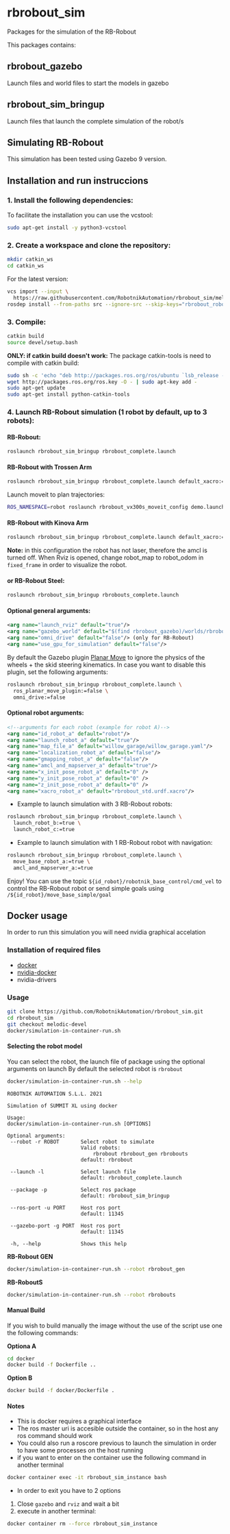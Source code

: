 # rbrobout_sim

Packages for the simulation of the RB-Robout

This packages contains:

## rbrobout_gazebo

Launch files and world files to start the models in gazebo

## rbrobout_sim_bringup

Launch files that launch the complete simulation of the robot/s

## Simulating RB-Robout

This simulation has been tested using Gazebo 9 version.

## Installation and run instruccions

### 1. Install the following dependencies:

 To facilitate the installation you can use the vcstool:

```bash
sudo apt-get install -y python3-vcstool
```

### 2. Create a workspace and clone the repository:

```bash
mkdir catkin_ws
cd catkin_ws
```

For the latest version:

```bash
vcs import --input \
  https://raw.githubusercontent.com/RobotnikAutomation/rbrobout_sim/melodic-devel/repos/rbrobout_sim_devel.repos
rosdep install --from-paths src --ignore-src --skip-keys="rbrobout_robot_control marker_mapping robotnik_locator robotnik_pose_filter" -y
```
<!--
For the stable version (some latest features may be not available):

```bash
vcs import --input \
  https://raw.githubusercontent.com/RobotnikAutomation/rbrobout_sim/melodic-master/doc/rbrobout_sim.repos
rosdep install --from-paths src --ignore-src --skip-keys="rbrobout_robot_control" -y
``` -->

### 3. Compile:

```bash
catkin build
source devel/setup.bash
```

**ONLY: if catkin build doesn't work:** The package catkin-tools is need to compile with catkin build:
```bash
sudo sh -c 'echo "deb http://packages.ros.org/ros/ubuntu `lsb_release -sc` main" > /etc/apt/sources.list.d/ros-latest.list'
wget http://packages.ros.org/ros.key -O - | sudo apt-key add -
sudo apt-get update
sudo apt-get install python-catkin-tools
```

### 4. Launch RB-Robout simulation (1 robot by default, up to 3 robots):

#### RB-Robout:

```bash
roslaunch rbrobout_sim_bringup rbrobout_complete.launch
```

#### RB-Robout with Trossen Arm

```bash
roslaunch rbrobout_sim_bringup rbrobout_complete.launch default_xacro:=rbrobout_tix_std.urdf.xacro launch_arm_a:=true arm_manufacturer_a:=trossen arm_model_a:=vx300s
```

Launch moveit to plan trajectories:

```bash
ROS_NAMESPACE=robot roslaunch rbrobout_vx300s_moveit_config demo.launch
```


#### RB-Robout with Kinova Arm

```bash
roslaunch rbrobout_sim_bringup rbrobout_complete.launch default_xacro:=rbrobout_gen_std.urdf.xacro launch_arm_a:=true arm_manufacturer_a:=kinova arm_model_a:=j2s7s300 amcl_and_mapserver_a:=false move_base_robot_a:=false
```

**Note:** in this configuration the robot has not laser, therefore the amcl is turned off. When Rviz is opened, change robot_map to robot_odom in ```fixed_frame```  in order to visualize the robot.

#### or RB-Robout Steel:

```bash
roslaunch rbrobout_sim_bringup rbrobouts_complete.launch
```

#### Optional general arguments:

```xml
<arg name="launch_rviz" default="true"/>
<arg name="gazebo_world" default="$(find rbrobout_gazebo)/worlds/rbrobout_office.world"/>
<arg name="omni_drive" default="false"/> (only for RB-Robout)
<arg name="use_gpu_for_simulation" default="false"/>
```

By default the Gazebo plugin [Planar Move](http://gazebosim.org/tutorials?tut=ros_gzplugins) to ignore the physics of the wheels + the skid steering kinematics. In case you want to disable this plugin, set the following arguments:

```bash
roslaunch rbrobout_sim_bringup rbrobout_complete.launch \
  ros_planar_move_plugin:=false \
  omni_drive:=false
```

#### Optional robot arguments:

```xml
<!--arguments for each robot (example for robot A)-->
<arg name="id_robot_a" default="robot"/>
<arg name="launch_robot_a" default="true"/>
<arg name="map_file_a" default="willow_garage/willow_garage.yaml"/>
<arg name="localization_robot_a" default="false"/>
<arg name="gmapping_robot_a" default="false"/>
<arg name="amcl_and_mapserver_a" default="true"/>
<arg name="x_init_pose_robot_a" default="0" />
<arg name="y_init_pose_robot_a" default="0" />
<arg name="z_init_pose_robot_a" default="0" />
<arg name="xacro_robot_a" default="rbrobout_std.urdf.xacro"/>
```

- Example to launch simulation with 3 RB-Robout robots:

```bash
roslaunch rbrobout_sim_bringup rbrobout_complete.launch \
  launch_robot_b:=true \
  launch_robot_c:=true
```

- Example to launch simulation with 1 RB-Robout robot with navigation:

```bash
roslaunch rbrobout_sim_bringup rbrobout_complete.launch \
  move_base_robot_a:=true \
  amcl_and_mapserver_a:=true
```

Enjoy! You can use the topic `${id_robot}/robotnik_base_control/cmd_vel` to control the RB-Robout robot or send simple goals using `/${id_robot}/move_base_simple/goal`

## Docker usage

In order to run this simulation you will need nvidia graphical accelation

### Installation of required files
- [docker](https://docs.docker.com/engine/install/ubuntu/)
- [nvidia-docker](https://docs.nvidia.com/datacenter/cloud-native/container-toolkit/install-guide.html#docker)
- nvidia-drivers

### Usage

```bash
git clone https://github.com/RobotnikAutomation/rbrobout_sim.git
cd rbrobout_sim
git checkout melodic-devel
docker/simulation-in-container-run.sh

```

#### Selecting the robot model

You can select the robot, the launch file of package using the optional arguments on launch
By default the selected robot is `rbrobout`

```bash
docker/simulation-in-container-run.sh --help
```

```
ROBOTNIK AUTOMATION S.L.L. 2021

Simulation of SUMMIT XL using docker

Usage:
docker/simulation-in-container-run.sh [OPTIONS]

Optional arguments:
 --robot -r ROBOT       Select robot to simulate
                        Valid robots:
                            rbrobout rbrobout_gen rbrobouts
                        default: rbrobout

 --launch -l            Select launch file
                        default: rbrobout_complete.launch

 --package -p           Select ros package
                        default: rbrobout_sim_bringup

 --ros-port -u PORT     Host ros port
                        default: 11345

 --gazebo-port -g PORT  Host ros port
                        default: 11345

 -h, --help             Shows this help

```

**RB-Robout GEN**
```bash
docker/simulation-in-container-run.sh --robot rbrobout_gen
```

**RB-RoboutS**
```bash
docker/simulation-in-container-run.sh --robot rbrobouts
```

#### Manual Build

If you wish to build manually the image without the use of the script use one the following commands:

**Optiona A**
```bash
cd docker
docker build -f Dockerfile ..
```
**Option B**
```bash
docker build -f docker/Dockerfile .
```

#### Notes

- This is docker requires a graphical interface
- The ros master uri is accesible outside the container, so in the host any ros command should work
- You could also run a roscore previous to launch the simulation in order to have some processes on the host running
- if you want to enter on the container use the following command in another terminal
```bash
docker container exec -it rbrobout_sim_instance bash
```
- In order to exit you have to 2 options
1. Close `gazebo` and `rviz` and wait a bit
2. execute in another terminal:
```bash
docker container rm --force rbrobout_sim_instance
```
